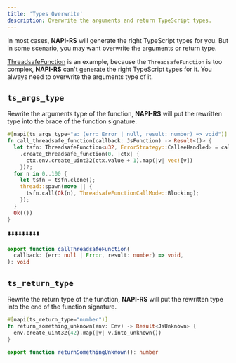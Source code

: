 ```yaml
---
title: 'Types Overwrite'
description: Overwrite the arguments and return TypeScript types.
---
```


In most cases, **NAPI-RS** will generate the right TypeScript types for you. But in some scenario, you may want overwrite the arguments or return type.

[ThreadsafeFunction](./threadsafe-function) is an example, because the `ThreadsafeFunction` is too complex, **NAPI-RS** can't generate the right TypeScript types for it. You always need to overwrite the arguments type of it.

## `ts_args_type`

Rewrite the arguments type of the function, **NAPI-RS** will put the rewritten type into the brace of the function signature.

```rust {1} title=lib.rs
#[napi(ts_args_type="a: (err: Error | null, result: number) => void")]
fn call_threadsafe_function(callback: JsFunction) -> Result<()> {
  let tsfn: ThreadsafeFunction<u32, ErrorStrategy::CalleeHandled> = callback
    .create_threadsafe_function(0, |ctx| {
      ctx.env.create_uint32(ctx.value + 1).map(|v| vec![v])
    })?;
  for n in 0..100 {
    let tsfn = tsfn.clone();
    thread::spawn(move || {
      tsfn.call(Ok(n), ThreadsafeFunctionCallMode::Blocking);
    });
  }
  Ok(())
}
```

⬇️⬇️⬇️⬇️⬇️⬇️⬇️⬇️⬇️

```ts title=index.d.ts
export function callThreadsafeFunction(
  callback: (err: null | Error, result: number) => void,
): void
```

## `ts_return_type`

Rewrite the return type of the function, **NAPI-RS** will put the rewritten type into the end of the function signature.

```rust {1} title=lib.rs
#[napi(ts_return_type="number")]
fn return_something_unknown(env: Env) -> Result<JsUnknown> {
  env.create_uint32(42).map(|v| v.into_unknown())
}
```

```ts title=index.d.ts
export function returnSomethingUnknown(): number
```
